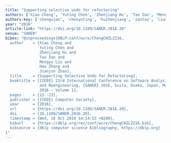 ```yaml
---
title: "Supporting selective undo for refactoring"
authors: ['Xiao Cheng', 'Yuting Chen', 'Zhenjiang Hu', 'Tao Zan', 'Mengyu Liu', 'Hao Zhong', 'Jianjun Zhao']
authors-key: ['chengxiao', 'chenyuting', 'huzhenjiang', 'zantao', 'liumengyu', 'zhonghao', 'zhaojianjun']
year: "2016"
article-link: "https://doi.org/10.1109/SANER.2016.20"
venue: "SANER"
bibex: "@inproceedings{DBLP:conf/wcre/ChengCHZLZZ16,
  author    = {Xiao Cheng and
               Yuting Chen and
               Zhenjiang Hu and
               Tao Zan and
               Mengyu Liu and
               Hao Zhong and
               Jianjun Zhao},
  title     = {Supporting Selective Undo for Refactoring},
  booktitle = {{IEEE} 23rd International Conference on Software Analysis, Evolution,
               and Reengineering, {SANER} 2016, Suita, Osaka, Japan, March 14-18,
               2016 - Volume 1},
  pages     = {13--23},
  publisher = {{IEEE} Computer Society},
  year      = {2016},
  url       = {https://doi.org/10.1109/SANER.2016.20},
  doi       = {10.1109/SANER.2016.20},
  timestamp = {Wed, 16 Oct 2019 14:14:53 +0200},
  biburl    = {https://dblp.org/rec/conf/wcre/ChengCHZLZZ16.bib},
  bibsource = {dblp computer science bibliography, https://dblp.org}
}"
---
```

